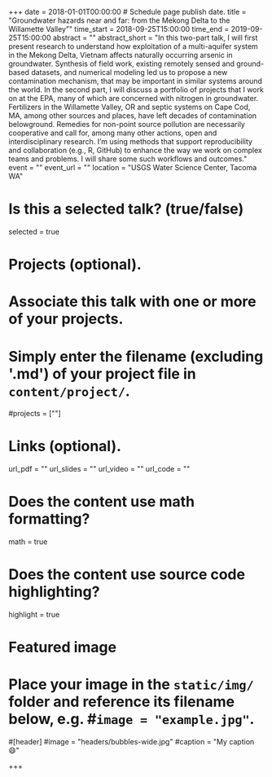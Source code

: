 +++
date = 2018-01-01T00:00:00  # Schedule page publish date.
title = "Groundwater hazards near and far: from the Mekong Delta to the
Willamette Valley”"
time_start = 2018-09-25T15:00:00
time_end = 2019-09-25T15:00:00
abstract = ""
abstract_short = "In this two-part talk, I will first present research to understand how exploitation of a multi-aquifer system in the Mekong Delta, Vietnam affects naturally occurring arsenic in groundwater.  Synthesis of field work, existing remotely sensed and ground-based datasets, and numerical modeling led us to propose a new contamination mechanism, that may be important in similar systems around the world. In the second part, I will discuss a portfolio of projects that I work on at the EPA, many of which are concerned with nitrogen in groundwater.  Fertilizers in the Willamette Valley, OR and septic systems on Cape Cod, MA, among other sources and places, have left decades of contamination belowground.   Remedies for non-point source pollution are necessarily cooperative and call for, among many other actions, open and interdisciplinary research. I’m using methods that support reproducibility and collaboration (e.g., R, GitHub) to enhance the way we work on complex teams and problems.  I will share some such workflows and outcomes."
event = ""
event_url = ""
location = "USGS Water Science Center, Tacoma WA"

# Is this a selected talk? (true/false)
selected = true

# Projects (optional).
#   Associate this talk with one or more of your projects.
#   Simply enter the filename (excluding '.md') of your project file in `content/project/`.
#projects = [""]

# Links (optional).
url_pdf = ""
url_slides = ""
url_video = ""
url_code = ""

# Does the content use math formatting?
math = true

# Does the content use source code highlighting?
highlight = true

# Featured image
# Place your image in the `static/img/` folder and reference its filename below, e.g. #`image = "example.jpg"`.
#[header]
#image = "headers/bubbles-wide.jpg"
#caption = "My caption :smile:"

+++



